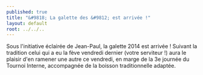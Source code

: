 ```yaml
---
published: true
title: "&#9818; La galette des &#9812; est arrivée !"
layout: default
root: ../../..
---
```


Sous l'initiative éclairée de Jean-Paul, la galette 2014 est arrivée ! Suivant la tradition celui qui a eu la fève vendredi dernier (votre serviteur !) aura le plaisir d'en ramener une autre ce vendredi, en marge de la 3e journée du Tournoi Interne, accompagnée de la boisson traditionnelle adaptée.